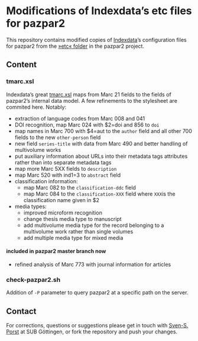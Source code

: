 # Modifications of Indexdata’s etc files for pazpar2
This repository contains modified copies of [Indexdata](http://www.indexdata.com/)’s configuration files for pazpar2 from the [»etc« folder](http://git.indexdata.com/?p=pazpar2.git;a=tree;f=etc;) in the pazpar2 project.

## Content
### tmarc.xsl
Indexdata’s great [tmarc.xsl](http://git.indexdata.com/?p=pazpar2.git;a=blob;f=etc/tmarc.xsl) maps from Marc 21 fields to the fields of pazpar2’s internal data model. A few refinements to the stylesheet are commited here. Notably:

* extraction of language codes from Marc 008 and 041
* DOI recognition, map Marc 024 with $2=doi and 856 to `doi`
* map names in Marc 700 with $4=aut to the `author` field and all other 700 fields to the new `other-person` field
* new field `series-title` with data from Marc 490 and better handling of multivolume works
* put auxiliary information about URLs into their metadata tags attributes rather than into separate metadata tags
* map more Marc 5XX fields to `description`
* map Marc 520 with ind1=3 to `abstract` field
* classification information:
	* map Marc 082 to the `classification-ddc` field
	* map Marc 084 to the `classification-XXX` field where `XXX`is the classification name given in $2
* media types:
	* improved microform recognition
	* change thesis media type to manuscript
	* add multivolume media type for the record belonging to a multivolume work rather than single volumes
	* add multiple media type for mixed media
	
#### included in pazpar2 master branch now
* refined analysis of Marc 773 with journal information for articles


### check-pazpar2.sh
Addition of `-P` parameter to query pazpar2 at a specific path on the server.

## Contact
For corrections, questions or suggestions please get in touch with [Sven-S. Porst](mailto:porst@sub.uni-goettingen.de) at SUB Göttingen, or fork the repository and push your changes.

